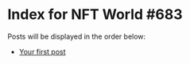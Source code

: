 # Index for NFT World #683
Posts will be displayed in the order below:

- [Your first post](./001-first.md)

